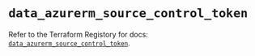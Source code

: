 # `data_azurerm_source_control_token`

Refer to the Terraform Registory for docs: [`data_azurerm_source_control_token`](https://www.terraform.io/docs/providers/azurerm/d/source_control_token).
